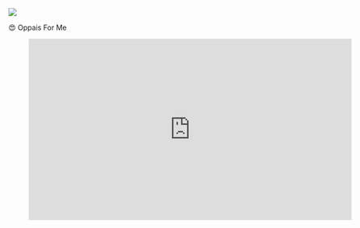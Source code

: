 
<img src="https://c.tenor.com/UxAFEDoJk2cAAAAC/anime-oppai.gif"></img>

:heart_eyes: Oppais For Me


<figure class="video_container">
  <iframe width="640" height="360" src="https://www.youtube.com/embed/b-bhg6FYmQc" frameborder="0" allowfullscreen></iframe>
 </figure>

